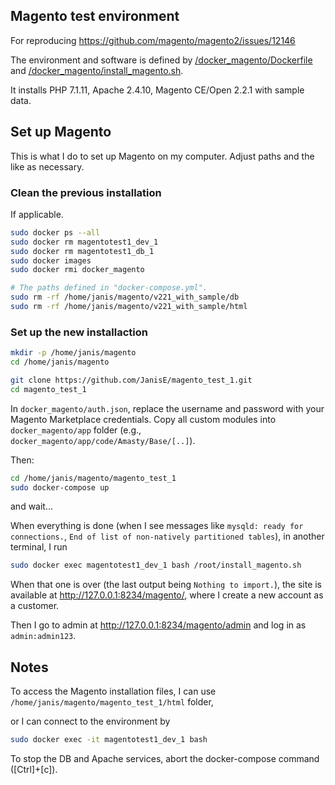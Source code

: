 ## Magento test environment

For reproducing https://github.com/magento/magento2/issues/12146

The environment and software is defined by [/docker_magento/Dockerfile](/docker_magento/Dockerfile) and [/docker_magento/install_magento.sh](/docker_magento/install_magento.sh).

It installs PHP 7.1.11, Apache 2.4.10, Magento CE/Open 2.2.1 with sample data.

## Set up Magento

This is what I do to set up Magento on my computer. Adjust paths and the like as necessary.

### Clean the previous installation

If applicable.

```bash
sudo docker ps --all
sudo docker rm magentotest1_dev_1
sudo docker rm magentotest1_db_1
sudo docker images
sudo docker rmi docker_magento

# The paths defined in "docker-compose.yml".
sudo rm -rf /home/janis/magento/v221_with_sample/db
sudo rm -rf /home/janis/magento/v221_with_sample/html
```

### Set up the new installaction

```bash
mkdir -p /home/janis/magento
cd /home/janis/magento

git clone https://github.com/JanisE/magento_test_1.git
cd magento_test_1
```

In `docker_magento/auth.json`, replace the username and password with your Magento Marketplace credentials.
Copy all custom modules into `docker_magento/app` folder (e.g., `docker_magento/app/code/Amasty/Base/[..]`).

Then:

```bash
cd /home/janis/magento/magento_test_1
sudo docker-compose up
```
and wait...

When everything is done (when I see messages like `mysqld: ready for connections.`, `End of list of non-natively partitioned tables`), in another terminal, I run
```bash
sudo docker exec magentotest1_dev_1 bash /root/install_magento.sh
```

When that one is over (the last output being `Nothing to import.`), the site is available at http://127.0.0.1:8234/magento/, where I create a new account as a customer.

Then I go to admin at http://127.0.0.1:8234/magento/admin and log in as `admin:admin123`.

## Notes

To access the Magento installation files, I can use `/home/janis/magento/magento_test_1/html` folder,

or I can connect to the environment by
```bash
sudo docker exec -it magentotest1_dev_1 bash
```


To stop the DB and Apache services, abort the docker-compose command ([Ctrl]+[c]).
